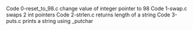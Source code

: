Code 0-reset_to_98.c change value of integer pointer to 98
Code 1-swap.c swaps 2 int pointers
Code 2-strlen.c returns length of a string
Code 3-puts.c prints a string using _putchar

